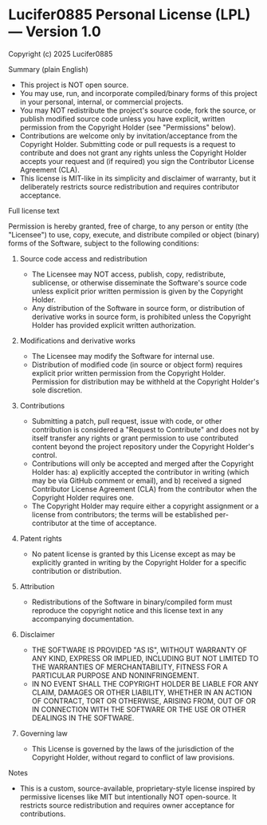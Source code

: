 # Lucifer0885 Personal License (LPL) — Version 1.0

Copyright (c) 2025 Lucifer0885

Summary (plain English)
- This project is NOT open source.
- You may use, run, and incorporate compiled/binary forms of this project in your personal, internal, or commercial projects.
- You may NOT redistribute the project's source code, fork the source, or publish modified source code unless you have explicit, written permission from the Copyright Holder (see "Permissions" below).
- Contributions are welcome only by invitation/acceptance from the Copyright Holder. Submitting code or pull requests is a request to contribute and does not grant any rights unless the Copyright Holder accepts your request and (if required) you sign the Contributor License Agreement (CLA).
- This license is MIT-like in its simplicity and disclaimer of warranty, but it deliberately restricts source redistribution and requires contributor acceptance.

Full license text

Permission is hereby granted, free of charge, to any person or entity (the "Licensee") to use, copy, execute, and distribute compiled or object (binary) forms of the Software, subject to the following conditions:

1. Source code access and redistribution
   - The Licensee may NOT access, publish, copy, redistribute, sublicense, or otherwise disseminate the Software's source code unless explicit prior written permission is given by the Copyright Holder.
   - Any distribution of the Software in source form, or distribution of derivative works in source form, is prohibited unless the Copyright Holder has provided explicit written authorization.

2. Modifications and derivative works
   - The Licensee may modify the Software for internal use.
   - Distribution of modified code (in source or object form) requires explicit prior written permission from the Copyright Holder. Permission for distribution may be withheld at the Copyright Holder's sole discretion.

3. Contributions
   - Submitting a patch, pull request, issue with code, or other contribution is considered a "Request to Contribute" and does not by itself transfer any rights or grant permission to use contributed content beyond the project repository under the Copyright Holder's control.
   - Contributions will only be accepted and merged after the Copyright Holder has:
     a) explicitly accepted the contributor in writing (which may be via GitHub comment or email), and
     b) received a signed Contributor License Agreement (CLA) from the contributor when the Copyright Holder requires one.
   - The Copyright Holder may require either a copyright assignment or a license from contributors; the terms will be established per-contributor at the time of acceptance.

4. Patent rights
   - No patent license is granted by this License except as may be explicitly granted in writing by the Copyright Holder for a specific contribution or distribution.

5. Attribution
   - Redistributions of the Software in binary/compiled form must reproduce the copyright notice and this license text in any accompanying documentation.

6. Disclaimer
   - THE SOFTWARE IS PROVIDED "AS IS", WITHOUT WARRANTY OF ANY KIND, EXPRESS OR IMPLIED, INCLUDING BUT NOT LIMITED TO THE WARRANTIES OF MERCHANTABILITY, FITNESS FOR A PARTICULAR PURPOSE AND NONINFRINGEMENT.
   - IN NO EVENT SHALL THE COPYRIGHT HOLDER BE LIABLE FOR ANY CLAIM, DAMAGES OR OTHER LIABILITY, WHETHER IN AN ACTION OF CONTRACT, TORT OR OTHERWISE, ARISING FROM, OUT OF OR IN CONNECTION WITH THE SOFTWARE OR THE USE OR OTHER DEALINGS IN THE SOFTWARE.

7. Governing law
   - This License is governed by the laws of the jurisdiction of the Copyright Holder, without regard to conflict of law provisions.

Notes
- This is a custom, source-available, proprietary-style license inspired by permissive licenses like MIT but intentionally NOT open-source. It restricts source redistribution and requires owner acceptance for contributions.
